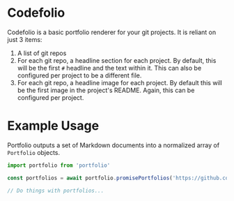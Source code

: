 # Codefolio

Codefolio is a basic portfolio renderer for your git projects. It is reliant on just 3 items:

1. A list of git repos
2. For each git repo, a headline section for each project. By default, this will be the first `#` headline and the text within it. This can also be configured per project to be a different file.
3. For each git repo, a headline image for each project. By default this will be the first image in the project's README. Again, this can be configured per project.

# Example Usage

Portfolio outputs a set of Markdown documents into a normalized array of `Portfolio` objects.

```javascript
import portfolio from 'portfolio'

const portfolios = await portfolio.promisePortfolios('https://github.com/namehillsoftware/projectBlue.git');

// Do things with portfolios...
```